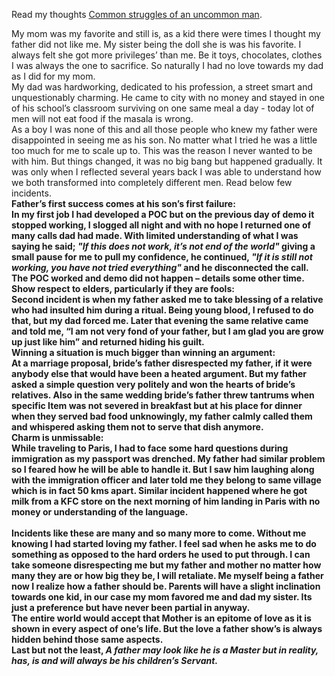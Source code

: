 

Read my thoughts [Common struggles of an uncommon man](https://github.com/Intellections/Writings/blob/main/index.md).

My mom was my favorite and still is, as a kid there were times I thought my father did not like me. My sister being the doll she is was his favorite. I always felt she got more privileges’ than me. Be it toys, chocolates, clothes I was always the one to sacrifice. So naturally I had no love towards my dad as I did for my mom.<br>
My dad was hardworking, dedicated to his profession, a street smart and unquestionably charming. He came to city with no money and stayed in one of his school’s classroom surviving on one same meal a day - today lot of men will not eat food if the masala is wrong. <br>
As a boy I was none of this and all those people who knew my father were disappointed in seeing me as his son. No matter what I tried he was a little too much for me to scale up to. This was the reason I never wanted to be with him. But things changed, it was no big bang but happened gradually. It was only when I reflected several years back I was able to understand how we both transformed into completely different men. Read below few incidents.<br>
<b>Father’s first success comes at his son’s first failure:<br>
In my first job I had developed a POC but on the previous day of demo it stopped working, I slogged all night and with no hope I returned one of many calls dad had made. With limited understanding of what I was saying he said; <i>"If this does not work, it’s not end of the world"</i> giving a small pause for me to pull my confidence, he continued, <i>"If it is still not working, you have not tried everything"</i> and he disconnected the call. The POC worked and demo did not happen – details some other time.<br>
<b>Show respect to elders, particularly if they are fools:</b><br>
Second incident is when my father asked me to take blessing of a relative who had insulted him during a ritual. Being young blood, I refused to do that, but my dad forced me. Later that evening the same relative came and told me, “I am not very fond of your father, but I am glad you are grow up just like him” and returned hiding his guilt. <br>
<b>Winning a situation is much bigger than winning an argument:</b><br>
At a marriage proposal, bride’s father disrespected my father, if it were anybody else that would have been a heated argument. But my father asked a simple question very politely and won the hearts of bride’s relatives. Also in the same wedding bride’s father threw tantrums when specific Item was not severed in breakfast but at his place for dinner when they served bad food unknowingly, my father calmly called them and whispered asking them not to serve that dish anymore.<br>
<b>Charm is unmissable:</b><br>
While traveling to Paris, I had to face some hard questions during immigration as my passport was drenched. My father had similar problem so I feared how he will be able to handle it. But I saw him laughing along with the immigration officer and later told me they belong to same village which is in fact 50 kms apart. Similar incident happened where he got milk from a KFC store on the next morning of him landing in Paris with no money or understanding of the language.<br>
<br>
Incidents like these are many and so many more to come. Without me knowing I had started loving my father. I feel sad when he asks me to do something as opposed to the hard orders he used to put through. I can take someone disrespecting me but my father and mother no matter how many they are or how big they be, I will retaliate. Me myself being a father now I realize how a father should be. Parents will have a slight inclination towards one kid, in our case my mom favored me and dad my sister. Its just a preference but have never been partial in anyway.<br>
The entire world would accept that Mother is an epitome of love as it is shown in every aspect of one’s life. But the love a father show’s is always hidden behind those same aspects. <br>
Last but not the least, <b><i>A father may look like he is a Master but in reality, has, is and will always be his children’s Servant.</i></b>     



